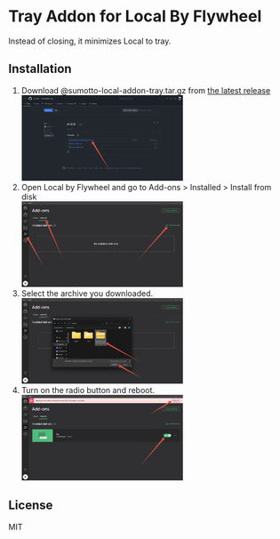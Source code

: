 # Tray Addon for Local By Flywheel

Instead of closing, it minimizes Local to tray.

## Installation

1. Download @sumotto-local-addon-tray.tar.gz from [the latest release](https://github.com/SumoTTo/local-addon-tray/releases/latest/)<br>
   [<img alt="The screenshot shows which file needs to be downloaded" src="assets/step-1.jpg" width="290">](assets/step-1.jpg)
2. Open Local by Flywheel and go to  Add-ons > Installed > Install from disk<br>
   [<img alt="The screenshot shows how to get to the addons download location in Local" src="assets/step-2.jpg" width="290">](assets/step-2.jpg)
3. Select the archive you downloaded.<br>
   [<img alt="The screenshot shows how to select a file" src="assets/step-3.jpg" width="290">](assets/step-3.jpg)
4. Turn on the radio button and reboot.<br>
   [<img alt="The screenshot shows how to enable the add-on" src="assets/step-4.jpg" width="290">](assets/step-4.jpg)

## License

MIT

